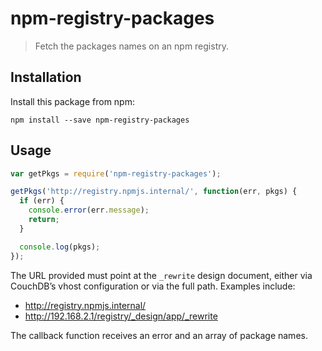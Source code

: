 # npm-registry-packages

> Fetch the packages names on an npm registry.

## Installation

Install this package from npm:

`npm install --save npm-registry-packages`

## Usage

```javascript
var getPkgs = require('npm-registry-packages');

getPkgs('http://registry.npmjs.internal/', function(err, pkgs) {
  if (err) {
    console.error(err.message);
    return;
  }

  console.log(pkgs);
});
```

The URL provided must point at the `_rewrite` design document, either via CouchDB’s vhost configuration or via the full path.
Examples include:

* http://registry.npmjs.internal/
* http://192.168.2.1/registry/_design/app/_rewrite

The callback function receives an error and an array of package names.
